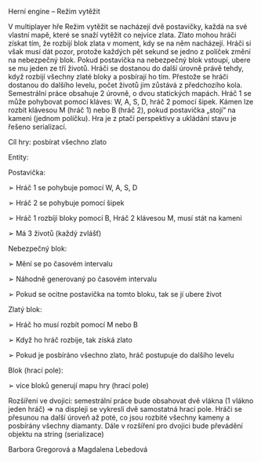 Herní engine – Režim vytěžit

V multiplayer hře Režim vytěžit se nacházejí dvě postavičky, každá na své vlastní mapě, které se snaží vytěžit
co nejvíce zlata. Zlato mohou hráči získat tím, že rozbijí blok zlata v moment, kdy
se na něm nacházejí. Hráči si však musí dát pozor, protože každých pět sekund se jedno z políček
změní na nebezpečný blok. Pokud postavička na nebezpečný blok vstoupí, ubere se mu jeden ze
tří životů. Hráči se dostanou do další úrovně právě tehdy, když rozbijí všechny zlaté bloky a posbírají ho tím. Přestože se hráči dostanou do dalšího levelu, počet životů jim zůstává z předchozího kola.
Semestrální práce obsahuje 2 úrovně, o dvou statických mapách. Hráč 1 se může pohybovat pomocí kláves: W, A, S, D, hráč 2 pomocí šipek.
Kámen lze rozbít klávesou M (hráč 1) nebo B (hráč 2), pokud postavička „stojí“ na kameni
(jednom políčku). Hra je z ptačí perspektivy a ukládání stavu je řešeno serializací.

Cíl hry: posbírat všechno zlato

Entity:

Postavička:

➢ Hráč 1 se pohybuje pomocí W, A, S, D

➢ Hráč 2 se pohybuje pomocí šipek

➢ Hráč 1 rozbíjí bloky pomocí B, Hráč 2 klávesou M, musí stát na kameni

➢ Má 3 životů (každý zvlášť)

Nebezpečný blok:

➢ Mění se po časovém intervalu

➢ Náhodně generovaný po časovém intervalu

➢ Pokud se ocitne postavička na tomto bloku, tak se jí ubere život

Zlatý blok:

➢ Hráč ho musí rozbít pomocí M nebo B

➢ Když ho hráč rozbije, tak získá zlato

➢ Pokud je posbíráno všechno zlato, hráč postupuje do dalšího levelu

Blok (hrací pole):

➢ více bloků generují mapu hry (hrací pole)

Rozšíření ve dvojici:
semestrální práce bude obsahovat dvě vlákna (1 vlákno jeden hráč) => na
displeji se vykreslí dvě samostatná hrací pole. Hráči se přesunou na další úroveň až poté, co jsou
rozbité všechny kameny a posbírány všechny diamanty. Dále v rozšíření pro dvojici bude
převádění objektu na string (serializace)

Barbora Gregorová a Magdalena Lebedová